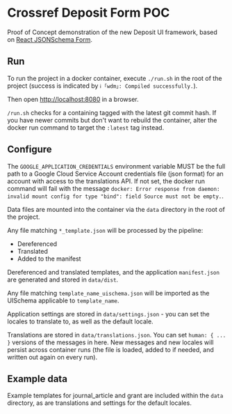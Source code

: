# Crossref Deposit Form POC
Proof of Concept demonstration of the new Deposit UI framework, based on [React JSONSchema Form](https://github.com/rjsf-team/react-jsonschema-form).


## Run

To run the project in a docker container, execute `./run.sh` in the root of the project (success is indicated by `ℹ ｢wdm｣: Compiled successfully.`).

Then open [http://localhost:8080](http://localhost:8080) in a browser.

`/run.sh` checks for a containing tagged with the latest git commit hash. If you have newer commits but don't want to rebuild the container, alter the docker run command to target the `:latest` tag instead.

## Configure

The `GOOGLE_APPLICATION_CREDENTIALS` environment variable MUST be the full path to a Google Cloud Service Account credentials file (json format) for an account with access to the translations API. If not set, the docker run command will fail with the message `docker: Error response from daemon: invalid mount config for type "bind": field Source must not be empty.`.

Data files are mounted into the container via the `data` directory in the root of the project.

Any file matching `*_template.json` will be processed by the pipeline:
- Dereferenced
- Translated
- Added to the manifest

Dereferenced and translated templates, and the application `manifest.json` are generated and stored in `data/dist`.

Any file matching `template_name_uischema.json` will be imported as the UISchema applicable to `template_name`.

Application settings are stored in `data/settings.json` - you can set the locales to translate to, as well as the default locale.

Translations are stored in `data/translations.json`. You can set `human: { ... }` versions of the messages in here. New messages and new locales will persist across container runs (the file is loaded, added to if needed, and written out again on every run).

## Example data
Example templates for journal_article and grant are included within the `data` directory, as are translations and settings for the default locales.

